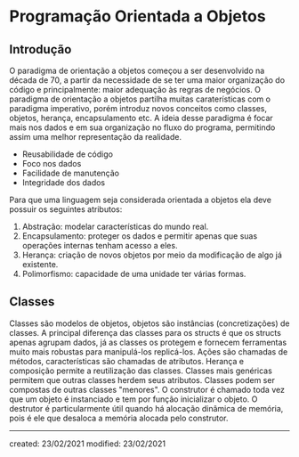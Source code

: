 # Programação Orientada a Objetos
## Introdução
O paradigma de orientação a objetos começou a ser desenvolvido na década de 70, a partir da necessidade de se ter uma maior organização do código e principalmente: maior adequação às regras de negócios. O paradigma de orientação a objetos partilha muitas caraterísticas com o paradigma imperativo, porém introduz novos conceitos como classes, objetos, herança, encapsulamento etc. A ideia desse paradigma é focar mais nos dados e em sua organização no fluxo do programa, permitindo assim uma melhor representação da realidade.
- Reusabilidade de código
- Foco nos dados
- Facilidade de manutenção
- Integridade dos dados

Para que uma linguagem seja considerada orientada a objetos ela deve possuir os seguintes atributos:
1. Abstração: modelar características do mundo real.
2. Encapsulamento: proteger os dados e permitir apenas que suas operações internas tenham acesso a eles.
3. Herança: criação de novos objetos por meio da modificação de algo já existente.
4. Polimorfismo: capacidade de uma unidade ter várias formas.

## Classes
Classes são modelos de objetos, objetos são instâncias (concretizações) de classes.
A principal diferença das classes para os structs é que os structs apenas agrupam dados, já as classes os protegem e fornecem ferramentas muito mais robustas para manipulá-los replicá-los.
Ações são chamadas de métodos, características são chamadas de atributos.
Herança e composição permite a reutilização das classes.
Classes mais genéricas permitem que outras classes herdem seus atributos.
Classes podem ser compostas de outras classes "menores".
O construtor é chamado toda vez que um objeto é instanciado e tem por função inicializar o objeto.
O destrutor é particularmente útil quando há alocação dinâmica de memória, pois é ele que desaloca a memória alocada pelo construtor.

---

created: 23/02/2021
modified: 23/02/2021